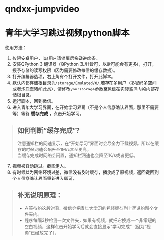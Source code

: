 # qndxx-jumpvideo
# 青年大学习跳过视频python脚本
使用方法：<br>
1. 仅限安卓用户，ios用户请锁屏后拖动进度条。
2. 安装QPython 3 翻译器（QPython 3L/H皆可，以后可能会有更多），打开，授予存储的读写权限（因为需要修改微信的缓存数据）。
3. 打开编辑器选项，右上角有个打开文件，打开此脚本。
4. 默认内部存储根目录为`/storage/Emulated/0/`,若存在多用户（多密码多空间或者炼妖壶诸如此类），请修改`yourstorage`参数至微信在实际空间内的内部存储根目录。
5. 运行脚本，回到微信。
6. 进入青年大学习界面，在开始学习界面（不是个人信息确认界面，那里不需要等）等待 **缓存完成** ，点击开始学习。
> ## 如何判断“缓存完成”?
> 注意通知栏的网速显示，在“开始学习”界面时会尽全力下载视频。所以在缓存的时候网速会飙升至1M/s甚至更高。  
> 当缓存完成时网络会闲置，通知栏网速也会降至1K/s或者更低。
7. 视频被自动跳过。截图走人。
8. 有时候以为网络环境过差，微信没有及时缓存，播放成了原视频，返回键回到个人信息确认界面重新进入即可。
  
  
  
> ## 补充说明原理：
> - 在等待的这段时间，微信会把青年大学习的视频缓存到上面说的那个文件夹内。
> - 程序每隔3秒检测一次文件夹，如果有视频，就把它换成一个非常短的空白视频，这样点击开始学习后就会直接显示“学习完成”（因为“视频”已经放完了）。
